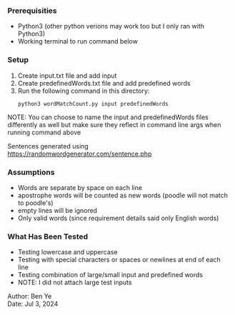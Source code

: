 ### Prerequisities

* Python3 (other python verions may work too but I only ran with Python3)
* Working terminal to run command below

### Setup

1. Create input.txt file and add input
2. Create predefinedWords.txt file and add predefined words
3. Run the following command in this directory:
    ```
    python3 wordMatchCount.py input predefinedWords
    ```
NOTE: You can choose to name the input and predefinedWords files differently as well but make sure they reflect in command line args when running command above

Sentences generated using https://randomwordgenerator.com/sentence.php

### Assumptions
* Words are separate by space on each line
* apostrophe words will be counted as new words (poodle will not match to poodle's)
* empty lines will be ignored
* Only valid words (since requirement details said only English words)

### What Has Been Tested
* Testing lowercase and uppercase
* Testing with special characters or spaces or newlines at end of each line
* Testing combination of large/small input and predefined words
* NOTE: I did not attach large test inputs 

Author: Ben Ye<br>Date: Jul 3, 2024
